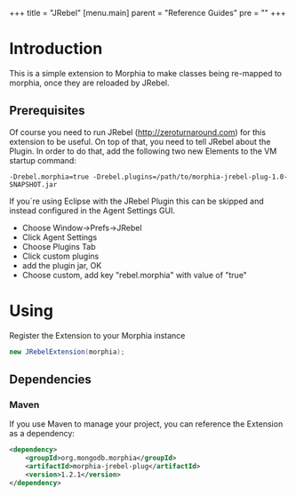 +++
title = "JRebel"
[menu.main]
  parent = "Reference Guides"
  pre = "<i class='fa fa-file-text-o'></i>"
+++

# Introduction

This is a simple extension to Morphia to make classes being re-mapped to morphia, once they are reloaded by JRebel.

## Prerequisites

Of course you need to run JRebel (http://zeroturnaround.com) for this extension to be useful.
On top of that, you need to tell JRebel about the Plugin. In order to do that, add the following two new Elements to the VM startup command:

```
-Drebel.morphia=true -Drebel.plugins=/path/to/morphia-jrebel-plug-1.0-SNAPSHOT.jar
```

If you´re using Eclipse with the JRebel Plugin this can be skipped and instead configured in the Agent Settings GUI.
- Choose Window->Prefs->JRebel
- Click Agent Settings
- Choose Plugins Tab
- Click custom plugins
- add the plugin jar, OK
- Choose custom, add key "rebel.morphia" with value of "true"

# Using
Register the Extension to your Morphia instance

```java
new JRebelExtension(morphia);
```

## Dependencies

### Maven
If you use Maven to manage your project, you can reference the Extension as a dependency:
  
```xml
<dependency>
    <groupId>org.mongodb.morphia</groupId>
    <artifactId>morphia-jrebel-plug</artifactId>
    <version>1.2.1</version>
</dependency>
```
